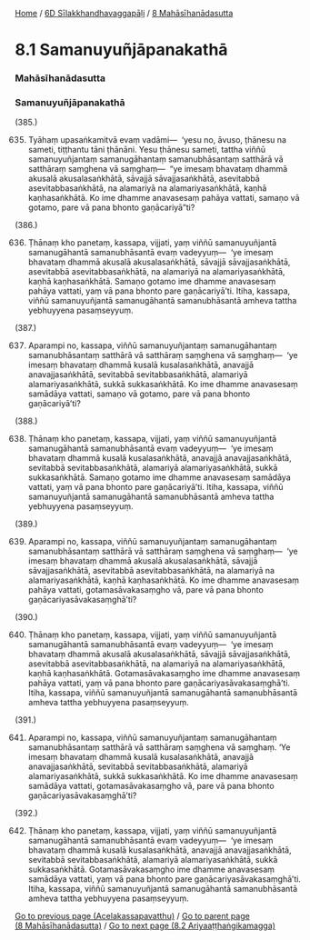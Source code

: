 
[Home](/) / [6D Sīlakkhandhavaggapāḷi](/tipitaka/6D.md) / [8 Mahāsīhanādasutta](/tipitaka/6D/8.md)

# 8.1 Samanuyuñjāpanakathā

### Mahāsīhanādasutta

### Samanuyuñjāpanakathā

(385.)

635. Tyāhaṃ upasaṅkamitvā evaṃ vadāmi—  ‘yesu no, āvuso, ṭhānesu na sameti, tiṭṭhantu tāni ṭhānāni. Yesu ṭhānesu sameti, tattha viññū samanuyuñjantaṃ samanugāhantaṃ samanubhāsantaṃ satthārā vā satthāraṃ saṃghena vā saṃghaṃ—  “ye imesaṃ bhavataṃ dhammā akusalā akusalasaṅkhātā, sāvajjā sāvajjasaṅkhātā, asevitabbā asevitabbasaṅkhātā, na alamariyā na alamariyasaṅkhātā, kaṇhā kaṇhasaṅkhātā. Ko ime dhamme anavasesaṃ pahāya vattati, samaṇo vā gotamo, pare vā pana bhonto gaṇācariyā”ti?

(386.)

636. Ṭhānaṃ kho panetaṃ, kassapa, vijjati, yaṃ viññū samanuyuñjantā samanugāhantā samanubhāsantā evaṃ vadeyyuṃ—  ‘ye imesaṃ bhavataṃ dhammā akusalā akusalasaṅkhātā, sāvajjā sāvajjasaṅkhātā, asevitabbā asevitabbasaṅkhātā, na alamariyā na alamariyasaṅkhātā, kaṇhā kaṇhasaṅkhātā. Samaṇo gotamo ime dhamme anavasesaṃ pahāya vattati, yaṃ vā pana bhonto pare gaṇācariyā’ti. Itiha, kassapa, viññū samanuyuñjantā samanugāhantā samanubhāsantā amheva tattha yebhuyyena pasaṃseyyuṃ.

(387.)

637. Aparampi no, kassapa, viññū samanuyuñjantaṃ samanugāhantaṃ samanubhāsantaṃ satthārā vā satthāraṃ saṃghena vā saṃghaṃ—  ‘ye imesaṃ bhavataṃ dhammā kusalā kusalasaṅkhātā, anavajjā anavajjasaṅkhātā, sevitabbā sevitabbasaṅkhātā, alamariyā alamariyasaṅkhātā, sukkā sukkasaṅkhātā. Ko ime dhamme anavasesaṃ samādāya vattati, samaṇo vā gotamo, pare vā pana bhonto gaṇācariyā’ti?

(388.)

638. Ṭhānaṃ kho panetaṃ, kassapa, vijjati, yaṃ viññū samanuyuñjantā samanugāhantā samanubhāsantā evaṃ vadeyyuṃ—  ‘ye imesaṃ bhavataṃ dhammā kusalā kusalasaṅkhātā, anavajjā anavajjasaṅkhātā, sevitabbā sevitabbasaṅkhātā, alamariyā alamariyasaṅkhātā, sukkā sukkasaṅkhātā. Samaṇo gotamo ime dhamme anavasesaṃ samādāya vattati, yaṃ vā pana bhonto pare gaṇācariyā’ti. Itiha, kassapa, viññū samanuyuñjantā samanugāhantā samanubhāsantā amheva tattha yebhuyyena pasaṃseyyuṃ.

(389.)

639. Aparampi no, kassapa, viññū samanuyuñjantaṃ samanugāhantaṃ samanubhāsantaṃ satthārā vā satthāraṃ saṃghena vā saṃghaṃ—  ‘ye imesaṃ bhavataṃ dhammā akusalā akusalasaṅkhātā, sāvajjā sāvajjasaṅkhātā, asevitabbā asevitabbasaṅkhātā, na alamariyā na alamariyasaṅkhātā, kaṇhā kaṇhasaṅkhātā. Ko ime dhamme anavasesaṃ pahāya vattati, gotamasāvakasaṃgho vā, pare vā pana bhonto gaṇācariyasāvakasaṃghā’ti?

(390.)

640. Ṭhānaṃ kho panetaṃ, kassapa, vijjati, yaṃ viññū samanuyuñjantā samanugāhantā samanubhāsantā evaṃ vadeyyuṃ—  ‘ye imesaṃ bhavataṃ dhammā akusalā akusalasaṅkhātā, sāvajjā sāvajjasaṅkhātā, asevitabbā asevitabbasaṅkhātā, na alamariyā na alamariyasaṅkhātā, kaṇhā kaṇhasaṅkhātā. Gotamasāvakasaṃgho ime dhamme anavasesaṃ pahāya vattati, yaṃ vā pana bhonto pare gaṇācariyasāvakasaṃghā’ti. Itiha, kassapa, viññū samanuyuñjantā samanugāhantā samanubhāsantā amheva tattha yebhuyyena pasaṃseyyuṃ.

(391.)

641. Aparampi no, kassapa, viññū samanuyuñjantaṃ samanugāhantaṃ samanubhāsantaṃ satthārā vā satthāraṃ saṃghena vā saṃghaṃ. ‘Ye imesaṃ bhavataṃ dhammā kusalā kusalasaṅkhātā, anavajjā anavajjasaṅkhātā, sevitabbā sevitabbasaṅkhātā, alamariyā alamariyasaṅkhātā, sukkā sukkasaṅkhātā. Ko ime dhamme anavasesaṃ samādāya vattati, gotamasāvakasaṃgho vā, pare vā pana bhonto gaṇācariyasāvakasaṃghā’ti?

(392.)

642. Ṭhānaṃ kho panetaṃ, kassapa, vijjati, yaṃ viññū samanuyuñjantā samanugāhantā samanubhāsantā evaṃ vadeyyuṃ—  ‘ye imesaṃ bhavataṃ dhammā kusalā kusalasaṅkhātā, anavajjā anavajjasaṅkhātā, sevitabbā sevitabbasaṅkhātā, alamariyā alamariyasaṅkhātā, sukkā sukkasaṅkhātā. Gotamasāvakasaṃgho ime dhamme anavasesaṃ samādāya vattati, yaṃ vā pana bhonto pare gaṇācariyasāvakasaṃghā’ti. Itiha, kassapa, viññū samanuyuñjantā samanugāhantā samanubhāsantā amheva tattha yebhuyyena pasaṃseyyuṃ.

[Go to previous page (Acelakassapavatthu)](/tipitaka/6D/8/Acelakassapavatthu.md) / [Go to parent page (8 Mahāsīhanādasutta)](/tipitaka/6D/8.md) / [Go to next page (8.2 Ariyaaṭṭhaṅgikamagga)](/tipitaka/6D/8/8.2.md)


